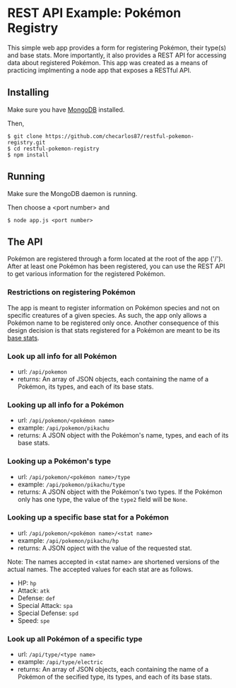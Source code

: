 # REST API Example: Pokémon Registry

This simple web app provides a form for registering Pokémon, their type(s) and base stats.  More importantly, it also provides a REST API for accessing data about registered Pokémon.  This app was created as a means of practicing implmenting a node app that exposes a RESTful API.

## Installing

Make sure you have [MongoDB](https://www.mongodb.com/download-center#community) installed.

Then,

```
$ git clone https://github.com/checarlos87/restful-pokemon-registry.git
$ cd restful-pokemon-registry
$ npm install
```

## Running

Make sure the MongoDB daemon is running.

Then choose a \<port number> and

```
$ node app.js <port number>
```

## The API

Pokémon are registered through a form located at the root of the app ('/').  After at least one Pokémon has been registered, you can use the REST API to get various information for the registered Pokémon.

### Restrictions on registering Pokémon

The app is meant to register information on Pokémon species and not on specific creatures of a given species.  As such, the app only allows a Pokémon name to be registered only once.  Another consequence of this design decision is that stats registered for a Pokémon are meant to be its [base stats](http://bulbapedia.bulbagarden.net/wiki/Base_stats).

### Look up all info for all Pokémon

* url: ```/api/pokemon```
* returns: An array of JSON objects, each containing the name of a Pokémon, its types, and each of its base stats.

### Looking up all info for a Pokémon

* url: ```/api/pokemon/<pokémon name>```
* example: ```/api/pokemon/pikachu```
* returns: A JSON object with the Pokémon's name, types, and each of its base stats.

### Looking up a Pokémon's type

* url: ```/api/pokemon/<pokémon name>/type```
* example: ```/api/pokemon/pikachu/type```
* returns: A JSON object with the Pokémon's two types.  If the Pokémon only has one type, the value of the ```type2``` field will be ```None```.

### Looking up a specific base stat for a Pokémon

* url: ```/api/pokemon/<pokémon name>/<stat name>```
* example: ```/api/pokemon/pikachu/hp```
* returns: A JSON opject with the value of the requested stat.

Note: The names accepted in \<stat name> are shortened versions of the actual names.  The accepted values for each stat are as follows.

* HP: ```hp```
* Attack: ```atk```
* Defense: ```def```
* Special Attack: ```spa```
* Special Defense: ```spd```
* Speed: ```spe```

### Look up all Pokémon of a specific type

* url: ```/api/type/<type name>```
* example: ```/api/type/electric```
* returns: An array of JSON objects, each containing the name of a Pokémon of the secified type, its types, and each of its base stats.
